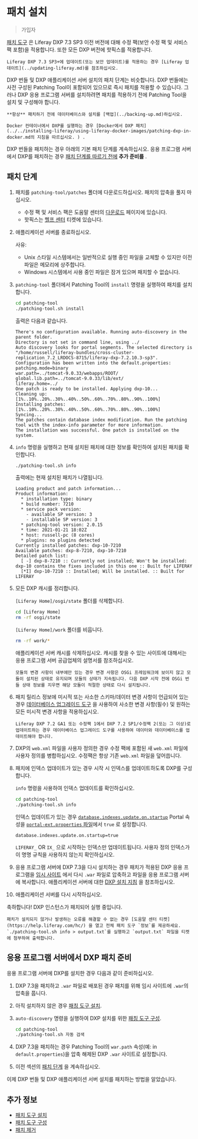 # 패치 설치

> 가입자

[패치 도구](../reference/installing-the-patching-tool.md) 은 Liferay DXP 7.3 SP3 이전 버전에 대해 수정 팩(보안 수정 팩 및 서비스 팩 포함)을 적용합니다. 또한 모든 DXP 버전에 핫픽스를 적용합니다.

```{note}
Liferay DXP 7.3 SP3+에 업데이트(또는 보안 업데이트)를 적용하는 경우 [Liferay 업데이트](../updating-liferay.md)를 참조하십시오.
```

DXP 번들 및 DXP 애플리케이션 서버 설치의 패치 단계는 비슷합니다. DXP 번들에는 사전 구성된 Patching Tool이 포함되어 있으므로 즉시 패치를 적용할 수 있습니다. 그러나 DXP 응용 프로그램 서버를 설치하려면 패치를 적용하기 전에 Patching Tool을 설치 및 구성해야 합니다.

```{warning}
**항상** 패치하기 전에 데이터베이스와 설치를 [백업](../backing-up.md)하십시오.
```

```{note}
Docker 컨테이너에서 DXP를 실행하는 경우 [Docker에서 DXP 패치](../../installing-liferay/using-liferay-docker-images/patching-dxp-in-docker.md의 지침을 따르십시오. ) .
```

DXP 번들을 패치하는 경우 아래의 기본 패치 단계를 계속하십시오. 응용 프로그램 서버에서 DXP를 패치하는 경우 [패치 단계를 따르기 전에](#preparing-to-patch-dxp-on-an-application-server) **추가 준비를** .

## 패치 단계

1. 패치를 `patching-tool/patches` 폴더에 다운로드하십시오. 패치의 압축을 풀지 마십시오.

    * 수정 팩 및 서비스 팩은 도움말 센터의 [다운로드](https://customer.liferay.com/downloads) 페이지에 있습니다.
    * 핫픽스는 [헬프 센터](https://help.liferay.com/hc) 티켓에 있습니다.

1. 애플리케이션 서버를 종료하십시오.

    사유:

    * Unix 스타일 시스템에서는 일반적으로 실행 중인 파일을 교체할 수 있지만 이전 파일은 메모리에 상주합니다.
    * Windows 시스템에서 사용 중인 파일은 잠겨 있으며 패치할 수 없습니다.

1. `patching-tool` 폴더에서 Patching Tool의 `install` 명령을 실행하여 패치를 설치합니다.

    ```bash
    cd patching-tool
    ./patching-tool.sh install
    ```

    출력은 다음과 같습니다.

    ```
    There's no configuration available. Running auto-discovery in the parent folder.
    Directory is not set in command line, using ../
    Auto discovery looks for portal segments. The selected directory is "/home/russell/liferay-bundles/cross-cluster-replication_7.2_LRDOCS-8715/liferay-dxp-7.2.10.3-sp3".
    Configuration has been written into the default.properties:
    patching.mode=binary
    war.path=../tomcat-9.0.33/webapps/ROOT/
    global.lib.path=../tomcat-9.0.33/lib/ext/
    liferay.home=../
    One patch is ready to be installed. Applying dxp-10...
    Cleaning up: [1%..10%..20%..30%..40%..50%..60%..70%..80%..90%..100%]
    Installing patches: [1%..10%..20%..30%..40%..50%..60%..70%..80%..90%..100%]
    Syncing...
    The patches contain database index modification. Run the patching tool with the index-info parameter for more information.
    The installation was successful. One patch is installed on the system.
    ```

1. `info` 명령을 실행하고 현재 설치된 패치에 대한 정보를 확인하여 설치된 패치를 확인합니다.

    ```bash
    ./patching-tool.sh info
    ```

    출력에는 현재 설치된 패치가 나열됩니다.

    ```
    Loading product and patch information...
    Product information:
      * installation type: binary
      * build number: 7210
      * service pack version:
        - available SP version: 3
        - installable SP version: 3
      * patching-tool version: 2.0.15
      * time: 2021-01-21 18:02Z
      * host: russell-pc (8 cores)
      * plugins: no plugins detected
    Currently installed patches: dxp-10-7210
    Available patches: dxp-8-7210, dxp-10-7210
    Detailed patch list: 
      [ -] dxp-8-7210 :: Currently not installed; Won't be installed: dxp-10 contains the fixes included in this one :: Built for LIFERAY
      [*I] dxp-10-7210 :: Installed; Will be installed. :: Built for LIFERAY
    ```

1. 모든 DXP 캐시를 정리합니다.

    `[Liferay Home]/osgi/state` 폴더를 삭제합니다.

    ```bash
    cd [Liferay Home]
    rm -rf osgi/state
    ```

    `[Liferay Home]/work` 폴더를 비웁니다.

    ```bash
    rm -rf work/*
    ```

    애플리케이션 서버 캐시를 삭제하십시오. 캐시를 찾을 수 있는 사이트에 대해서는 응용 프로그램 서버 공급업체의 설명서를 참조하십시오.

    ```{note}
    모듈의 변경 사항이 내부에만 있는 경우 변경 사항은 OSGi 프레임워크에 보이지 않고 모듈이 설치된 상태로 유지되며 모듈의 상태가 지속됩니다. 다음 DXP 시작 전에 OSGi 번들 상태 정보를 지우면 해당 모듈이 적절한 상태로 다시 설치됩니다.
    ```

1. 패치 릴리스 정보에 미시적 또는 사소한 스키마/데이터 변경 사항이 언급되어 있는 경우 [데이터베이스 업그레이드 도구](../../upgrading-liferay/upgrade-basics/using-the-database-upgrade-tool.md) 을 사용하여 사소한 변경 사항(필수) 및 원하는 모든 미시적 변경 사항을 적용하십시오.

    ```{important}
    Liferay DXP 7.2 GA1 또는 수정팩 1에서 DXP 7.2 SP1/수정팩 2(또는 그 이상)로 업데이트하는 경우 데이터베이스 업그레이드 도구를 사용하여 데이터와 데이터베이스를 업데이트해야 합니다.
    ```

1. DXP의 `web.xml` 파일을 사용자 정의한 경우 수정 팩에 포함된 새 `web.xml` 파일에 사용자 정의를 병합하십시오. 수정팩은 항상 기존 `web.xml` 파일을 덮어씁니다.

1. 패치에 인덱스 업데이트가 있는 경우 시작 시 인덱스를 업데이트하도록 DXP를 구성합니다.

    `info` 명령을 사용하여 인덱스 업데이트를 확인하십시오.

    ```bash
    cd patching-tool
    ./patching-tool.sh info
    ```

    인덱스 업데이트가 있는 경우 [`database.indexes.update.on.startup`](https://learn.liferay.com/reference/latest/en/dxp/propertiesdoc/portal.properties.html#Database) Portal 속성을 [`portal-ext.properties` 파일](../../reference/portal-properties.md)에서 `true` 로 설정합니다.

    ```properties
    database.indexes.update.on.startup=true
    ```

    `LIFERAY_` OR `IX_` 으로 시작하는 인덱스만 업데이트됩니다. 사용자 정의 인덱스가 이 명명 규칙을 사용하지 않는지 확인하십시오.

1. 응용 프로그램 서버에 DXP 7.3을 다시 설치하는 경우 패치가 적용된 DXP 응용 프로그램을 [임시 사이트](#preparing-to-patch-dxp-on-an-application-server) 에서 다시 `.war` 파일로 압축하고 파일을 응용 프로그램 서버에 복사합니다. 애플리케이션 서버에 대한 [DXP 설치 지침](../../installing-liferay/installing-liferay-on-an-application-server.md) 을 참조하십시오.

1. 애플리케이션 서버를 다시 시작하십시오.

축하합니다! DXP 인스턴스가 패치되어 실행 중입니다.

```{note}
패치가 설치되지 않거나 발생하는 오류를 해결할 수 없는 경우 [도움말 센터 티켓](https://help.liferay.com/hc/) 을 열고 전체 패치 도구 `정보`를 제공하세요. `./patching-tool.sh info > output.txt`를 실행하고 `output.txt` 파일을 티켓에 첨부하여 출력합니다.
````

## 응용 프로그램 서버에서 DXP 패치 준비

응용 프로그램 서버에 DXP를 설치한 경우 다음과 같이 준비하십시오.

1. DXP 7.3을 패치하고 `.war` 파일로 배포된 경우 패치를 위해 임시 사이트에 `.war`의 압축을 풉니다.

1. 아직 설치하지 않은 경우 [패칭 도구 설치](../reference/installing-the-patching-tool.md).

1. `auto-discovery` 명령을 실행하여 DXP 설치를 위한 [패칭 도구 구성](../reference/configuring-the-patching-tool.md).

    ```bash
    cd patching-tool
    ./patching-tool.sh 자동 검색
    ```

1. DXP 7.3을 패치하는 경우 Patching Tool의 `war.path` 속성(예: in `default.properties`)을 압축 해제된 DXP `.war` 사이트로 설정합니다.

1. 이전 섹션의 [패치 단계](#basic-patching-steps) 을 계속하십시오.

이제 DXP 번들 및 DXP 애플리케이션 서버 설치를 패치하는 방법을 알았습니다.

## 추가 정보

* [패치 도구 설치](../reference/installing-the-patching-tool.md)
* [패치 도구 구성](../reference/configuring-the-patching-tool.md)
* [패치 제거](../reference/uninstalling-patches.md)
